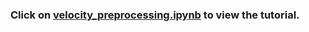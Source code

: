 ### Click on [velocity_preprocessing.ipynb](https://github.com/rebeccacombs/velocity_preprocessing/blob/main/velocity_preprocessing.ipynb) to view the tutorial. 
